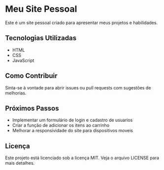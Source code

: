 
# Meu Site Pessoal

Este é um site pessoal criado para apresentar meus projetos e habilidades.

## Tecnologias Utilizadas

* HTML
* CSS
* JavaScript

## Como Contribuir

Sinta-se à vontade para abrir issues ou pull requests com sugestões de melhorias.

## Próximos Passos

* Implementar um formulário de login e cadastro de usuarios
* Criar a função de adicionar os itens ao carrinho
* Melhorar a responsividade do site para dispositivos moveis

## Licença

Este projeto está licenciado sob a licença MIT. Veja o arquivo LICENSE para mais detalhes.
